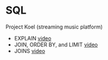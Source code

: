 # SQL
Project Koel (streaming music platform)
  * EXPLAIN [video](https://github.com/user-attachments/assets/45fac86c-18e7-4a99-b418-876646b88e18)
  * JOIN, ORDER BY, and LIMIT [video](https://github.com/user-attachments/assets/73e5f277-08b7-4c25-8e09-e28b63380e91)
  * JOINS [video](https://github.com/user-attachments/files/15959954/SQL.Testing.mp4.zip)
